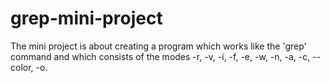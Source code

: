 # grep-mini-project
The mini project is about creating a program which works like the 'grep' command and which consists of the modes -r, -v, -i, -f, -e, -w, -n, -a, -c, --color, -o.
